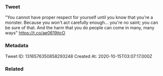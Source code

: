 ### Tweet
"You cannot have proper respect for yourself until you know that you're a monster. Because you won't act carefully enough... you're no saint; you can be sure of that. And the harm that you do people can come in many, many ways" https://t.co/ae0619jtcO

### Metadata
Tweet ID: 1316576350858293248
Created At: 2020-10-15T03:07:17.000Z

### Related

